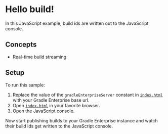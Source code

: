 # Hello build!

In this JavaScript example, build ids are written out to the JavaScript console.

## Concepts

- Real-time build streaming

## Setup

To run this sample:

1. Replace the value of the `gradleEnterpriseServer` constant in [`index.html`][index] with your Gradle Enterprise base url.
2. Open [`index.html`][index] in your favorite browser.
3. Open the JavaScript console.

Now start publishing builds to your Gradle Enterprise instance and watch their build ids get written to the JavaScript console.

[index]: index.html
